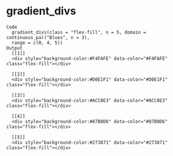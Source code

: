 # gradient_divs

    Code
      gradient_divs(class = "flex-fill", n = 5, domain = continuous_pal("Blues", n = 3),
      range = c(0, 4, 5))
    Output
      [[1]]
      <div style="background-color:#F4FAFE" data-color="#F4FAFE" class="flex-fill"></div>
      
      [[2]]
      <div style="background-color:#D0E1F1" data-color="#D0E1F1" class="flex-fill"></div>
      
      [[3]]
      <div style="background-color:#ACC8E3" data-color="#ACC8E3" class="flex-fill"></div>
      
      [[4]]
      <div style="background-color:#87B0D6" data-color="#87B0D6" class="flex-fill"></div>
      
      [[5]]
      <div style="background-color:#273871" data-color="#273871" class="flex-fill"></div>
      

